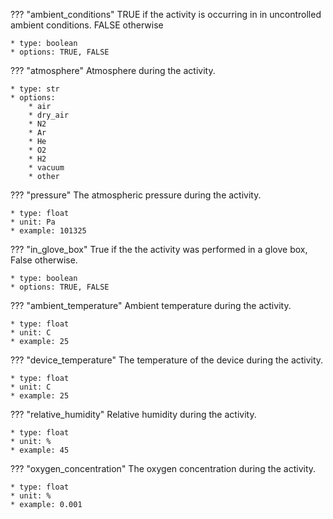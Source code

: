 ??? "ambient_conditions"
    TRUE if the activity is occurring in in uncontrolled ambient conditions. FALSE otherwise   
     
    * type: boolean
    * options: TRUE, FALSE

??? "atmosphere"
    Atmosphere during the activity.

    * type: str
    * options:
        * air 
        * dry_air 
        * N2 
        * Ar 
        * He 
        * O2 
        * H2 
        * vacuum 
        * other

??? "pressure"
    The atmospheric pressure during the activity.

    * type: float
    * unit: Pa
    * example: 101325


??? "in_glove_box"
    True if the the activity was performed in a glove box, False otherwise.
    
    * type: boolean
    * options: TRUE, FALSE


??? "ambient_temperature"
    Ambient temperature during the activity.

    * type: float
    * unit: C
    * example: 25


??? "device_temperature"
    The temperature of the device during the activity.

    * type: float
    * unit: C
    * example: 25

??? "relative_humidity"
    Relative humidity during the activity.

    * type: float
    * unit: %
    * example: 45

??? "oxygen_concentration"
    The oxygen concentration during the activity.

    * type: float
    * unit: %
    * example: 0.001
